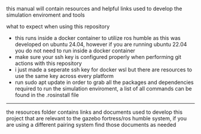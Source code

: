 this manual will contain resources and helpful links used to develop the simulation enviroment and tools 

what to expect when using this repository
- this runs inside a docker container to utilize ros humble as this was developed on ubuntu 24.04, however if you are running ubuntu 22.04 you do not need to run inside a docker container
- make sure your ssh key is configured properly when performing git actions with this repository
- i just made a seperate ssh key for docker wsl but there are resources to use the same key across every platform
- run sudo apt update in order to grab all the packages and dependencies required to run the simulation enviroment, a list of all commands can be found in the .rosinstall file
---------------------------------------------
the resources folder contains links and documents used to develop this project that are relevant to the gazebo fortress/ros humble system, if you are using a different pairing system find those documents as needed
